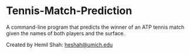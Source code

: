 # Tennis-Match-Prediction
A command-line program that predicts the winner of an ATP tennis match given the names of both players and the surface.

Created by Hemil Shah: <heshah@umich.edu>